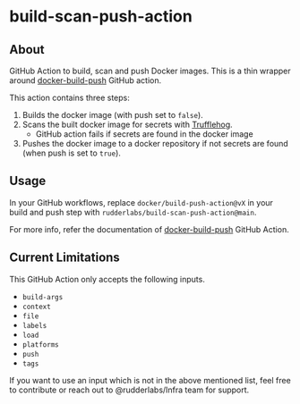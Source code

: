 # build-scan-push-action

## About

GitHub Action to build, scan and push Docker images. This is a thin wrapper
around [docker-build-push](https://github.com/docker/build-push-action) GitHub action.

This action contains three steps:

1. Builds the docker image (with push set to `false`).
2. Scans the built docker image for secrets with [Trufflehog](https://github.com/trufflesecurity/trufflehog).
   - GitHub action fails if secrets are found in the docker image
3. Pushes the docker image to a docker repository if not secrets are found
(when push is set to `true`).

## Usage

In your GitHub workflows, replace `docker/build-push-action@vX` in your
build and push step with `rudderlabs/build-scan-push-action@main`.

For more info, refer the documentation of
[docker-build-push](https://github.com/docker/build-push-action) GitHub Action.

## Current Limitations

This GitHub Action only accepts the following inputs.

- `build-args`
- `context`
- `file`
- `labels`
- `load`
- `platforms`
- `push`
- `tags`

If you want to use an input which is not in the above mentioned list,
feel free to contribute or reach out to @rudderlabs/Infra team for support.
